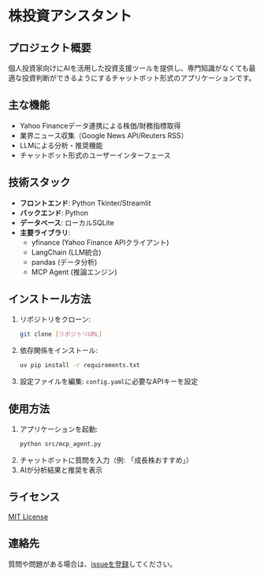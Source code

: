 # 株投資アシスタント

## プロジェクト概要
個人投資家向けにAIを活用した投資支援ツールを提供し、専門知識がなくても最適な投資判断ができるようにするチャットボット形式のアプリケーションです。

## 主な機能
- Yahoo Financeデータ連携による株価/財務指標取得
- 業界ニュース収集（Google News API/Reuters RSS）
- LLMによる分析・推奨機能
- チャットボット形式のユーザーインターフェース

## 技術スタック
- **フロントエンド**: Python Tkinter/Streamlit
- **バックエンド**: Python
- **データベース**: ローカルSQLite
- **主要ライブラリ**:
  - yfinance (Yahoo Finance APIクライアント)
  - LangChain (LLM統合)
  - pandas (データ分析)
  - MCP Agent (推論エンジン)

## インストール方法
1. リポジトリをクローン:
   ```bash
   git clone [リポジトリURL]
   ```
2. 依存関係をインストール:
   ```bash
   uv pip install -r requirements.txt
   ```
3. 設定ファイルを編集:
   `config.yaml`に必要なAPIキーを設定

## 使用方法
1. アプリケーションを起動:
   ```bash
   python src/mcp_agent.py
   ```
2. チャットボットに質問を入力（例: 「成長株おすすめ」）
3. AIが分析結果と推奨を表示

## ライセンス
[MIT License](LICENSE)

## 連絡先
質問や問題がある場合は、[issueを登録](issues)してください。
